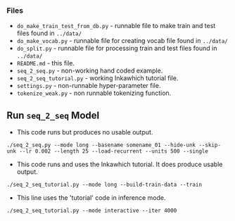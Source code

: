### Files

* `do_make_train_test_from_db.py` - runnable file to make train and test files found in `../data/`
* `do_make_vocab.py` - runnable file for creating vocab file found in `../data/`
* `do_split.py` - runnable file for processing train and test files found in `../data/`
* `README.md` - this file.
* `seq_2_seq.py` - non-working hand coded example.
* `seq_2_seq_tutorial.py` - working Inkawhich tutorial file.
* `settings.py` - non-runnable hyper-parameter file.
* `tokenize_weak.py` - non runnable tokenizing function.

## Run `seq_2_seq` Model

* This code runs but produces no usable output.

```
./seq_2_seq.py --mode long --basename somename_01 --hide-unk --skip-unk --lr 0.002 --length 25 --load-recurrent --units 500 --single
```

* This code runs and uses the Inkawhich tutorial. It does produce usable output.

```
./seq_2_seq_tutorial.py --mode long --build-train-data --train
```

* This line uses the 'tutorial' code in inference mode.
```
./seq_2_seq_tutorial.py --mode interactive --iter 4000
```